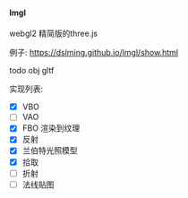 #### lmgl
webgl2 精简版的three.js

例子: https://dslming.github.io/lmgl/show.html

todo
obj gltf

实现列表:
- [x] VBO
- [ ] VAO
- [x] FBO 渲染到纹理
- [x] 反射
- [x] 兰伯特光照模型
- [x] 拾取
- [ ] 折射
- [ ] 法线贴图
